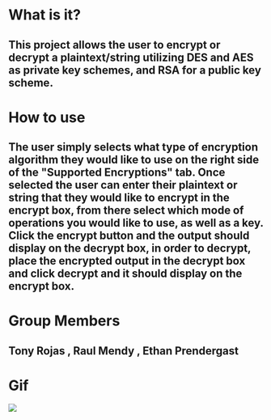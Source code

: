 # What is it?
## This project allows the user to encrypt or decrypt a plaintext/string utilizing DES and AES as private key schemes, and RSA for a public key scheme.

# How to use
## The user simply selects what type of encryption algorithm they would like to use on the right side of the "Supported Encryptions" tab. Once selected the user can enter their plaintext or string that they would like to encrypt in the encrypt box, from there select which mode of operations you would like to use, as well as a key. Click the encrypt button and the output should display on the decrypt box, in order to decrypt, place the encrypted output in the decrypt box and click decrypt and it should display on the encrypt box.

# Group Members
## Tony Rojas , Raul Mendy , Ethan Prendergast

# Gif
![](https://github.com/ep626/CIS-Prooject/blob/main/Animation.gif)
